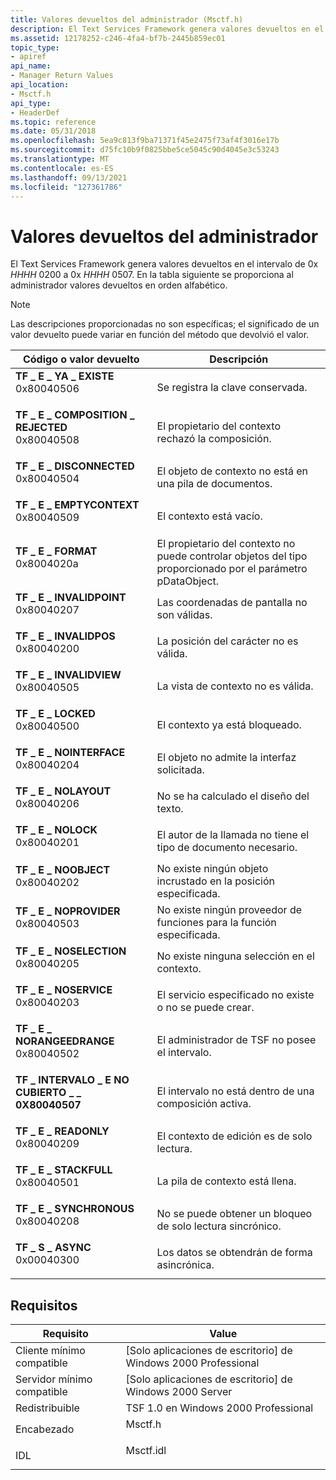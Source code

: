 ```yaml
---
title: Valores devueltos del administrador (Msctf.h)
description: El Text Services Framework genera valores devueltos en el intervalo de 0xHHHH0200 a 0xHHHH0507. En la tabla siguiente se proporciona al administrador valores devueltos en orden alfabético.
ms.assetid: 12178252-c246-4fa4-bf7b-2445b859ec01
topic_type:
- apiref
api_name:
- Manager Return Values
api_location:
- Msctf.h
api_type:
- HeaderDef
ms.topic: reference
ms.date: 05/31/2018
ms.openlocfilehash: 5ea9c813f9ba71371f45e2475f73af4f3016e17b
ms.sourcegitcommit: d75fc10b9f0825bbe5ce5045c90d4045e3c53243
ms.translationtype: MT
ms.contentlocale: es-ES
ms.lasthandoff: 09/13/2021
ms.locfileid: "127361786"
---
```

# <a name="manager-return-values"></a>Valores devueltos del administrador

El Text Services Framework genera valores devueltos en el intervalo de 0x *HHHH* 0200 a 0x *HHHH* 0507. En la tabla siguiente se proporciona al administrador valores devueltos en orden alfabético.

> [!Note]  
> Las descripciones proporcionadas no son específicas; el significado de un valor devuelto puede variar en función del método que devolvió el valor.

 



| Código o valor devuelto                                                                                                                                                                                                                                                   | Descripción                                                                                       |
|---------------------------------------------------------------------------------------------------------------------------------------------------------------------------------------------------------------------------------------------------------------------|---------------------------------------------------------------------------------------------------|
| <span id="TF_E_ALREADY_EXISTS"></span><span id="tf_e_already_exists"></span><dl> <dt>**TF \_ E \_ YA \_ EXISTE**</dt> <dt>0x80040506</dt> </dl>                   | Se registra la clave conservada.<br/>                                                       |
| <span id="TF_E_COMPOSITION_REJECTED"></span><span id="tf_e_composition_rejected"></span><dl> <dt>**TF \_ E \_ COMPOSITION \_ REJECTED**</dt> <dt>0x80040508</dt> </dl> | El propietario del contexto rechazó la composición.<br/>                                            |
| <span id="TF_E_DISCONNECTED"></span><span id="tf_e_disconnected"></span><dl> <dt>**TF \_ E \_ DISCONNECTED**</dt> <dt>0x80040504</dt> </dl>                          | El objeto de contexto no está en una pila de documentos.<br/>                                         |
| <span id="TF_E_EMPTYCONTEXT"></span><span id="tf_e_emptycontext"></span><dl> <dt>**TF \_ E \_ EMPTYCONTEXT**</dt> <dt>0x80040509</dt> </dl>                          | El contexto está vacío.<br/>                                                                  |
| <span id="TF_E_FORMAT"></span><span id="tf_e_format"></span><dl> <dt>**TF \_ E \_ FORMAT**</dt> <dt>0x8004020a</dt> </dl>                                            | El propietario del contexto no puede controlar objetos del tipo proporcionado por el parámetro pDataObject.<br/> |
| <span id="TF_E_INVALIDPOINT"></span><span id="tf_e_invalidpoint"></span><dl> <dt>**TF \_ E \_ INVALIDPOINT**</dt> <dt>0x80040207</dt> </dl>                          | Las coordenadas de pantalla no son válidas.<br/>                                                    |
| <span id="TF_E_INVALIDPOS"></span><span id="tf_e_invalidpos"></span><dl> <dt>**TF \_ E \_ INVALIDPOS**</dt> <dt>0x80040200</dt> </dl>                                | La posición del carácter no es válida.<br/>                                                     |
| <span id="TF_E_INVALIDVIEW"></span><span id="tf_e_invalidview"></span><dl> <dt>**TF \_ E \_ INVALIDVIEW**</dt> <dt>0x80040505</dt> </dl>                             | La vista de contexto no es válida.<br/>                                                           |
| <span id="TF_E_LOCKED"></span><span id="tf_e_locked"></span><dl> <dt>**TF \_ E \_ LOCKED**</dt> <dt>0x80040500</dt> </dl>                                            | El contexto ya está bloqueado.<br/>                                                         |
| <span id="TF_E_NOINTERFACE"></span><span id="tf_e_nointerface"></span><dl> <dt>**TF \_ E \_ NOINTERFACE**</dt> <dt>0x80040204</dt> </dl>                             | El objeto no admite la interfaz solicitada.<br/>                                   |
| <span id="TF_E_NOLAYOUT"></span><span id="tf_e_nolayout"></span><dl> <dt>**TF \_ E \_ NOLAYOUT**</dt> <dt>0x80040206</dt> </dl>                                      | No se ha calculado el diseño del texto.<br/>                                               |
| <span id="TF_E_NOLOCK"></span><span id="tf_e_nolock"></span><dl> <dt>**TF \_ E \_ NOLOCK**</dt> <dt>0x80040201</dt> </dl>                                            | El autor de la llamada no tiene el tipo de documento necesario.<br/>                               |
| <span id="TF_E_NOOBJECT"></span><span id="tf_e_noobject"></span><dl> <dt>**TF \_ E \_ NOOBJECT**</dt> <dt>0x80040202</dt> </dl>                                      | No existe ningún objeto incrustado en la posición especificada.<br/>                                   |
| <span id="TF_E_NOPROVIDER"></span><span id="tf_e_noprovider"></span><dl> <dt>**TF \_ E \_ NOPROVIDER**</dt> <dt>0x80040503</dt> </dl>                                | No existe ningún proveedor de funciones para la función especificada.<br/>                                |
| <span id="TF_E_NOSELECTION"></span><span id="tf_e_noselection"></span><dl> <dt>**TF \_ E \_ NOSELECTION**</dt> <dt>0x80040205</dt> </dl>                             | No existe ninguna selección en el contexto.<br/>                                                |
| <span id="TF_E_NOSERVICE"></span><span id="tf_e_noservice"></span><dl> <dt>**TF \_ E \_ NOSERVICE**</dt> <dt>0x80040203</dt> </dl>                                   | El servicio especificado no existe o no se puede crear.<br/>                            |
| <span id="TF_E_NOTOWNEDRANGE"></span><span id="tf_e_notownedrange"></span><dl> <dt>**TF \_ E \_ NORANGEEDRANGE**</dt> <dt>0x80040502</dt> </dl>                       | El administrador de TSF no posee el intervalo.<br/>                                                |
| <span id="TF_E_RANGE_NOT_COVERED"></span><span id="tf_e_range_not_covered"></span><dl> <dt>**TF \_ INTERVALO \_ E NO CUBIERTO \_ \_ 0X80040507**</dt> <dt></dt> </dl>         | El intervalo no está dentro de una composición activa.<br/>                                         |
| <span id="TF_E_READONLY"></span><span id="tf_e_readonly"></span><dl> <dt>**TF \_ E \_ READONLY**</dt> <dt>0x80040209</dt> </dl>                                      | El contexto de edición es de solo lectura.<br/>                                                         |
| <span id="TF_E_STACKFULL"></span><span id="tf_e_stackfull"></span><dl> <dt>**TF \_ E \_ STACKFULL**</dt> <dt>0x80040501</dt> </dl>                                   | La pila de contexto está llena.<br/>                                                             |
| <span id="TF_E_SYNCHRONOUS"></span><span id="tf_e_synchronous"></span><dl> <dt>**TF \_ E \_ SYNCHRONOUS**</dt> <dt>0x80040208</dt> </dl>                             | No se puede obtener un bloqueo de solo lectura sincrónico.<br/>                                       |
| <span id="TF_S_ASYNC"></span><span id="tf_s_async"></span><dl> <dt>**TF \_ S \_ ASYNC**</dt> <dt>0x00040300</dt> </dl>                                               | Los datos se obtendrán de forma asincrónica.<br/>                                              |



 

## <a name="requirements"></a>Requisitos



| Requisito | Value |
|-------------------------------------|--------------------------------------------------------------------------------------|
| Cliente mínimo compatible<br/> | \[Solo aplicaciones de escritorio\] de Windows 2000 Professional<br/>                           |
| Servidor mínimo compatible<br/> | \[Solo aplicaciones de escritorio\] de Windows 2000 Server<br/>                                 |
| Redistribuible<br/>          | TSF 1.0 en Windows 2000 Professional<br/>                                      |
| Encabezado<br/>                   | <dl> <dt>Msctf.h</dt> </dl>   |
| IDL<br/>                      | <dl> <dt>Msctf.idl</dt> </dl> |



 

 





